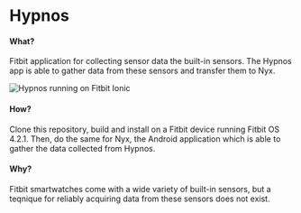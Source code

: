 # Hypnos

#### What?
Fitbit application for collecting sensor data the built-in sensors. The Hypnos app is able to gather data from these sensors and transfer them to Nyx.

![Hypnos running on Fitbit Ionic](https://raw.githubusercontent.com/ademsalih/hypnos/master/screenshots/hypnos.png "Hypnos running on Fitbit Ionic")

#### How?
Clone this repository, build and install on a Fitbit device running Fitbit OS 4.2.1. Then, do the same for Nyx, the Android application which is able to gather the data collected from Hypnos.

#### Why?
Fitbit smartwatches come with a wide variety of built-in sensors, but a teqnique for reliably acquiring data from these sensors does not exist. 